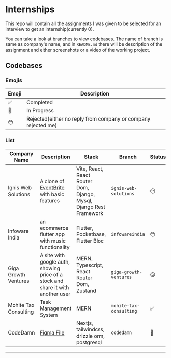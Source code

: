 # Internships

This repo will contain all the assignments I was given to be selected for an interview to get an internship(currently 0).

You can take a look at branches to view codebases. The name of branch is same as company's name, and in `README.md` there will be description of the assignment and either screenshots or a video of the working project.

## Codebases

### Emojis

| Emoji | Description |
| --- | --- |
| ✅ | Completed |
| 🚧 | In Progress |
| 😔 | Rejected(either no reply from company or company rejected me) |


### List

| Company Name | Description | Stack | Branch | Status | 
--- | --- | --- | --- | ---|
| Ignis Web Solutions | A clone of [EventBrite](https://www.eventbrite.com/) with basic features | Vite, React, React Router Dom, Django, Mysql, Django Rest Framework | `ignis-web-solutions` | 😔 |
| Infoware India | an ecommerce flutter app with music functionality | Flutter, Pocketbase, Flutter Bloc | `infowareindia` | 😔 |
| Giga Growth Ventures | A site with google auth, showing price of a stock and share it with another user | MERN, Typescript, React Router Dom, Zustand | `giga-growth-ventures` | 😔 |
| Mohite Tax Consulting | Task Management System | MERN | `mohite-tax-consulting` | ✅ |
| CodeDamn | [Figma File](https://www.figma.com/file/TXLwYa51OaUfXRjO5AQvL0/Codedamn-Frontend-Assessment?type=design&node-id=0-1&t=xlHj8BWnyVSG68ft-0) | Nextjs, tailwindcss, drizzle orm, postgresql | `codedamn` | 🚧 |
---
